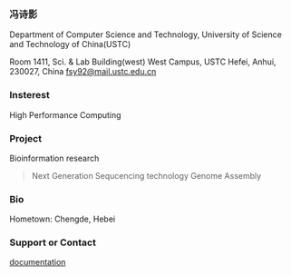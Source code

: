 ### 冯诗影
Department of Computer Science and Technology,
University of Science and Technology of China(USTC)

Room 1411, Sci. & Lab Building(west)
West Campus, USTC
Hefei, Anhui, 230027, China
fsy92@mail.ustc.edu.cn


### Insterest
High Performance Computing

### Project
Bioinformation research
>Next Generation Sequcencing technology
>Genome Assembly

### Bio
Hometown: Chengde, Hebei

### Support or Contact
[documentation](https://help.github.com/pages) 
